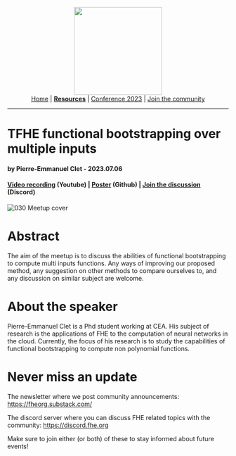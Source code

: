 <!-- Main header navigation -->
<p align="center">
  <img width="200" src="https://user-images.githubusercontent.com/5758427/180978488-db825482-5a58-4c7c-9589-c494a6f0be04.png"><br/>
  <a href="https://fhe-org.github.io">Home</a> | <a href="https://fhe-org.github.io/resources"><b>Resources</b></a> | <a href="https://fhe-org.github.io/conferences/conference-2023/home">Conference 2023</a> | <a href="https://fhe-org.github.io/community">Join the community</a>
</p>
<hr/>
<!-- /Main header navigation -->

# TFHE functional bootstrapping over multiple inputs
#### by Pierre-Emmanuel Clet - 2023.07.06
#### <a href="https://www.youtube.com/watch?v=Qanpo3x6B3s&list=PLnbmMskCVh1chnSM8Jjy6Nk3IH6fpn7MM&index=1">Video recording</a> (Youtube) | <a href="https://github.com/FHE-org/fhe-org.github.io/files/11721204/TFHE.functional.bootstrapping.over.multiple.inputs.pdf">Poster</a> (Github) | <a href="https://discord.fhe.org">Join the discussion</a> (Discord)

![030 Meetup cover](https://github.com/FHE-org/fhe-org.github.io/assets/37557436/1dc3c37d-463f-46de-a568-13c19fafb5a9)

# Abstract

The aim of the meetup is to discuss the abilities of functional bootstrapping to compute multi inputs functions. Any ways of improving our proposed method, any suggestion on other methods to compare ourselves to, and any discussion on similar subject are welcome.

# About the speaker

Pierre-Emmanuel Clet is a Phd student working at CEA. His subject of research is the applications of FHE to the computation of neural networks in the cloud. Currently, the focus of his research is to study the capabilities of functional bootstrapping to compute non polynomial functions. 

# Never miss an update

The newsletter where we post community announcements: https://fheorg.substack.com/

The discord server where you can discuss FHE related topics with the community: https://discord.fhe.org

Make sure to join either (or both) of these to stay informed about future events!
